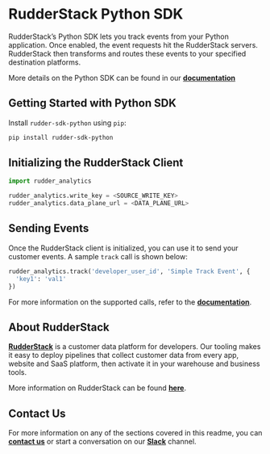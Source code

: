 # RudderStack Python SDK

RudderStack’s Python SDK lets you track events from your Python application. Once enabled, the event requests hit the RudderStack servers. RudderStack then transforms and routes these events to your specified destination platforms.

More details on the Python SDK can be found in our [**documentation**](https://docs.rudderstack.com/stream-sources/rudderstack-sdk-integration-guides/rudderstack-python-sdk)

## Getting Started with Python SDK

Install `rudder-sdk-python` using `pip`:

```bash
pip install rudder-sdk-python
```

## Initializing the RudderStack Client

```python
import rudder_analytics

rudder_analytics.write_key = <SOURCE_WRITE_KEY>
rudder_analytics.data_plane_url = <DATA_PLANE_URL>
```

## Sending Events

Once the RudderStack client is initialized, you can use it to send your customer events. A sample `track` call is shown below:

```python
rudder_analytics.track('developer_user_id', 'Simple Track Event', {
  'key1': 'val1'
})
```

For more information on the supported calls, refer to the [**documentation**](https://docs.rudderstack.com/stream-sources/rudderstack-sdk-integration-guides/rudderstack-python-sdk#sending-events-from-rudderstack).

## About RudderStack

[**RudderStack**](https://rudderstack.com/) is a customer data platform for developers. Our tooling makes it easy to deploy pipelines that collect customer data from every app, website and SaaS platform, then activate it in your warehouse and business tools.

More information on RudderStack can be found [**here**](https://github.com/rudderlabs/rudder-server).

## Contact Us

For more information on any of the sections covered in this readme, you can [**contact us**](mailto:%20docs@rudderstack.com) or start a conversation on our [**Slack**](https://resources.rudderstack.com/join-rudderstack-slack) channel.
